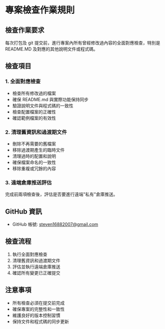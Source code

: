 # 專案檢查作業規則

## 檢查作業要求

每次打包及 git 提交前，進行專案內所有曾經修改過內容的全面對應檢查，特別是 README.MD 及對應的其他說明文件或程式碼。

## 檢查項目

### 1. 全面對應檢查
- 檢查所有修改過的檔案
- 確保 README.md 與實際功能保持同步
- 驗證說明文件與程式碼的一致性
- 檢查配置檔案的正確性
- 確認範例檔案的有效性

### 2. 清理舊資訊和過渡期文件
- 刪除不再需要的舊檔案
- 移除過渡期產生的臨時文件
- 清理過時的配置和說明
- 確保檔案命名的一致性
- 移除重複或冗餘的內容

### 3. 遠端倉庫推送評估
完成前兩項檢查後，評估是否要進行遠端"私有"倉庫推送。

## GitHub 資訊
- GitHub 帳號: steven16882007@gmail.com

## 檢查流程
1. 執行全面對應檢查
2. 清理舊資訊和過渡期文件
3. 評估並執行遠端倉庫推送
4. 確認所有變更已正確提交

## 注意事項
- 所有檢查必須在提交前完成
- 確保專案的完整性和一致性
- 維護良好的版本控制習慣
- 保持文件和程式碼的同步更新
